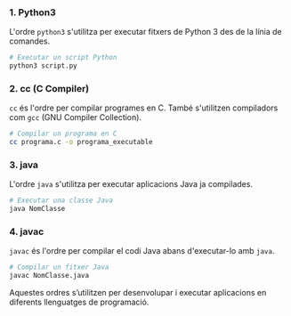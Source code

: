 ### **1. Python3**
L'ordre `python3` s'utilitza per executar fitxers de Python 3 des de la línia de comandes.

```bash
# Executar un script Python
python3 script.py
```

### **2. cc (C Compiler)**
`cc` és l'ordre per compilar programes en C. També s'utilitzen compiladors com `gcc` (GNU Compiler Collection).

```bash
# Compilar un programa en C
cc programa.c -o programa_executable
```

### **3. java**
L'ordre `java` s'utilitza per executar aplicacions Java ja compilades.

```bash
# Executar una classe Java
java NomClasse
```

### **4. javac**
`javac` és l'ordre per compilar el codi Java abans d'executar-lo amb `java`.

```bash
# Compilar un fitxer Java
javac NomClasse.java
``` 

Aquestes ordres s’utilitzen per desenvolupar i executar aplicacions en diferents llenguatges de programació.